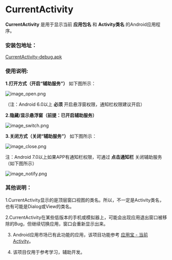 # CurrentActivity

**CurrentActivity** 是用于显示当前 **应用包名** 和 **Activity类名** 的Android应用程序。

### 安装包地址：

[CurrentActivity-debug.apk](https://github.com/sinawangnan7/CurrentActivity/blob/master/CurrentActivity-debug.apk)

### 使用说明:

**1.打开方式（开启“辅助服务”）** 如下图所示：

![image_open.png](https://github.com/sinawangnan7/CurrentActivity/blob/master/app/image/image_open.png)

（注：Android 6.0以上 **必须** 开启悬浮窗权限，通知栏权限建议开启）

**2.隐藏/显示悬浮窗（前提：已开启辅助服务）**

![image_switch.png](https://github.com/sinawangnan7/CurrentActivity/blob/master/app/image/image_switch.png)

**3.关闭方式（关闭“辅助服务”）** 如下图所示：

![image_close.png](https://github.com/sinawangnan7/CurrentActivity/blob/master/app/image/image_close.png)

注：Android 7.0以上如果APP有通知栏权限，可通过 **点击通知栏** 关闭辅助服务（如下图所示）

![image_notify.png](https://github.com/sinawangnan7/CurrentActivity/blob/master/app/image/image_notify.png)

### 其他说明：

1.CurrentActivity显示的是顶层窗口视图的类名。所以，不一定是Activity类名，也有可能是Dialog或View的类名。

2.CurrentActivity在某些低版本的手机或模拟器上，可能会出现应用退出窗口被移除的Bug，但继续切换应用，窗口会重新显示出来。

3. Android应用市场已有此功能的应用，该项目功能参考 [应用宝 - 当前Activity](http://sj.qq.com/myapp/search.htm?kw=%E5%BD%93%E5%89%8DActiity)。

4. 该项目仅用于参考学习，辅助开发。
